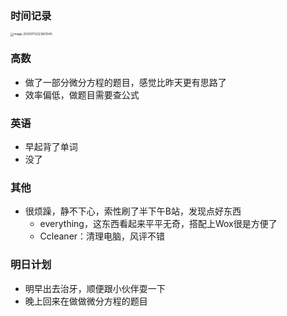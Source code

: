 ### 时间记录

<img src="https://raw.githubusercontent.com/Kong-PR/Typora-picture/master/img/image-20200712223821045.png" alt="image-20200712223821045" style="zoom:33%;" />



### 高数

- 做了一部分微分方程的题目，感觉比昨天更有思路了
- 效率偏低，做题目需要查公式

### 英语

- 早起背了单词
- 没了

### 其他

- 很烦躁，静不下心，索性刷了半下午B站，发现点好东西
  - everything，这东西看起来平平无奇，搭配上Wox很是方便了
  - Ccleaner：清理电脑，风评不错

### 明日计划

- 明早出去治牙，顺便跟小伙伴耍一下
- 晚上回来在做做微分方程的题目